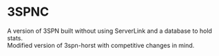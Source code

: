 # 3SPNC
A version of 3SPN built without using ServerLink and a database to hold stats.  
Modified version of 3spn-horst with competitive changes in mind.
